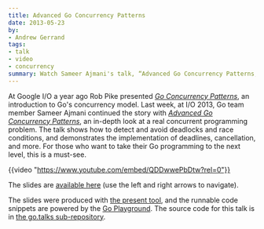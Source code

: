 ```yaml
---
title: Advanced Go Concurrency Patterns
date: 2013-05-23
by:
- Andrew Gerrand
tags:
- talk
- video
- concurrency
summary: Watch Sameer Ajmani's talk, “Advanced Go Concurrency Patterns,” from Google I/O 2013.
---
```



At Google I/O a year ago Rob Pike presented [_Go Concurrency Patterns_](https://talks.golang.org/2012/concurrency.slide),
an introduction to Go's concurrency model.
Last week, at I/O 2013, Go team member Sameer Ajmani continued the story
with [_Advanced Go Concurrency Patterns_](http://talks.golang.org/2013/advconc.slide),
an in-depth look at a real concurrent programming problem.
The talk shows how to detect and avoid deadlocks and race conditions,
and demonstrates the implementation of deadlines,
cancellation, and more.
For those who want to take their Go programming to the next level, this is a must-see.

{{video "https://www.youtube.com/embed/QDDwwePbDtw?rel=0"}}

The slides are [available here](https://talks.golang.org/2013/advconc.slide)
(use the left and right arrows to navigate).

The slides were produced with [the present tool](https://godoc.org/golang.org/x/tools/present),
and the runnable code snippets are powered by the [Go Playground](http://play.golang.org/).
The source code for this talk is in [the go.talks sub-repository](https://github.com/golang/talks/tree/master/content/2013/advconc).
